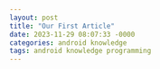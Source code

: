 ```yaml
---
layout: post
title: "Our First Article"
date: 2023-11-29 08:07:33 -0000
categories: android knowledge
tags: android knowledge programming
---
```

